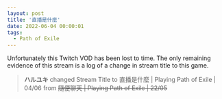 ```yaml
---
layout: post
title: '直播是什麼'
date: 2022-06-04 00:00:01
tags:
  - Path of Exile
---
```


Unfortunately this Twitch VOD has been lost to time. The only remaining evidence of this stream is a log of a change in
stream title to this game.

> **ハルユキ** changed Stream Title to 直播是什麼 &#124; Playing Path of Exile &#124; 04/06 from ~~隨便聊天 &#124; Playing Path of Exile &#124; 22/05~~